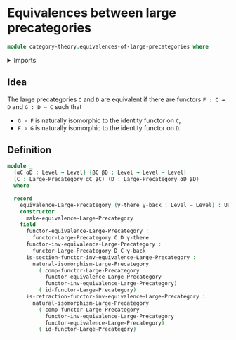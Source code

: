 # Equivalences between large precategories

```agda
module category-theory.equivalences-of-large-precategories where
```

<details><summary>Imports</summary>

```agda
open import category-theory.functors-large-precategories
open import category-theory.large-precategories
open import category-theory.natural-isomorphisms-large-precategories

open import foundation.universe-levels
```

</details>

## Idea

The large precategories `C` and `D` are equivalent if there are functors
`F : C → D` and `G : D → C` such that

- `G ∘ F` is naturally isomorphic to the identity functor on `C`,
- `F ∘ G` is naturally isomorphic to the identity functor on `D`.

## Definition

```agda
module _
  {αC αD : Level → Level} {βC βD : Level → Level → Level}
  (C : Large-Precategory αC βC) (D : Large-Precategory αD βD)
  where

  record
    equivalence-Large-Precategory (γ-there γ-back : Level → Level) : UUω where
    constructor
      make-equivalence-Large-Precategory
    field
      functor-equivalence-Large-Precategory :
        functor-Large-Precategory C D γ-there
      functor-inv-equivalence-Large-Precategory :
        functor-Large-Precategory D C γ-back
      is-section-functor-inv-equivalence-Large-Precategory :
        natural-isomorphism-Large-Precategory
          ( comp-functor-Large-Precategory
            functor-equivalence-Large-Precategory
            functor-inv-equivalence-Large-Precategory)
          ( id-functor-Large-Precategory)
      is-retraction-functor-inv-equivalence-Large-Precategory :
        natural-isomorphism-Large-Precategory
          ( comp-functor-Large-Precategory
            functor-inv-equivalence-Large-Precategory
            functor-equivalence-Large-Precategory)
          ( id-functor-Large-Precategory)
```
